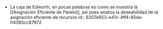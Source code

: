 - La caja de Edworth, en pocas palabras es como se  muestra la [[Asignación Eficiente de Pareto]], así pues analiza la deseabilidad de la asignación eficiente de recursos
  id:: 6207e853-e41c-4ff4-85da-04385cc67972